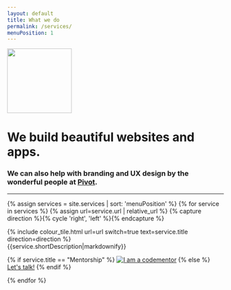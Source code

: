 ```yaml
--- 
layout: default 
title: What we do
permalink: /services/
menuPosition: 1
--- 
```


<div class="text-center">
    <img class="inline-block" src="{{'/images/Heartxhdpi.png'|relative_url}}" style="width: 150px">
    <h1>We build beautiful websites and apps.</h1>
    <h3>We can also help with branding and UX design by the wonderful people at <a href="http://letspivot.com/">Pivot</a>.</h3>
    <hr>
</div>

<div class="row">
  <div class="col-xs-12">
    <div class="spacer-70"></div>
  </div>
</div>

{% assign services = site.services | sort: 'menuPosition' %}
{% for service in services %}
  {% assign url=service.url | relative_url %}
  {% capture direction %}{% cycle 'right', 'left' %}{% endcapture %}
  <div class="row">
      <div class="col-xs-12 col-sm-6 {% if direction == 'left' %}col-sm-push-6{% endif %}">
        {% include colour_tile.html url=url switch=true text=service.title direction=direction %}
      </div>
      <div class="col-xs-12 col-sm-6 {% if direction == 'left' %}col-sm-pull-6{% endif %}">
        {{service.shortDescription|markdownify}}
        <p>
          {% if service.title == "Mentorship" %}
            <a href="https://www.codementor.io/raphaeltm?utm_source=github&utm_medium=button&utm_term=raphaeltm&utm_campaign=github"><img src="https://cdn.codementor.io/badges/i_am_a_codementor_dark.svg" alt="I am a codementor" style="max-width:100%"/></a>
          {% else %}
            <!--<a href="{{service.url|relative_url}}" class="btn btn-default">Learn More</a>-->
            <a href="#" class="drift-open-chat lrg btn btn-primary" data-msg="{{service.driftMsg|default:'Let me know what we can do for you!'}}">Let's talk!</a>
          {% endif %}
        </p>
      </div>
      <div class="col-xs-12">
        <div class="spacer-120"></div>
      </div>
  </div>
{% endfor %}